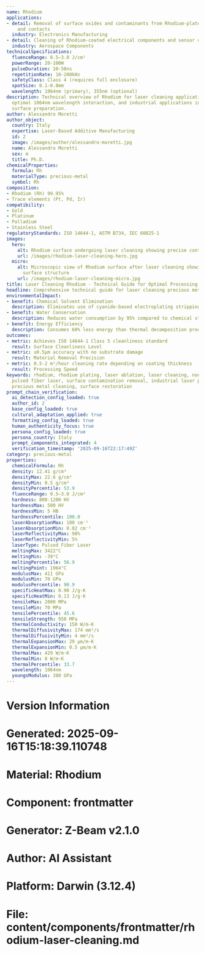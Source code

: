 ```yaml
---
name: Rhodium
applications:
- detail: Removal of surface oxides and contaminants from Rhodium-plated connectors
    and contacts
  industry: Electronics Manufacturing
- detail: Cleaning of Rhodium-coated electrical components and sensor contacts
  industry: Aerospace Components
technicalSpecifications:
  fluenceRange: 0.5–3.0 J/cm²
  powerRange: 20-100W
  pulseDuration: 10-50ns
  repetitionRate: 10-200kHz
  safetyClass: Class 4 (requires full enclosure)
  spotSize: 0.1-0.8mm
  wavelength: 1064nm (primary), 355nm (optional)
description: Technical overview of Rhodium for laser cleaning applications, including
  optimal 1064nm wavelength interaction, and industrial applications in precision
  surface preparation.
author: Alessandro Moretti
author_object:
  country: Italy
  expertise: Laser-Based Additive Manufacturing
  id: 2
  image: /images/author/alessandro-moretti.jpg
  name: Alessandro Moretti
  sex: m
  title: Ph.D.
chemicalProperties:
  formula: Rh
  materialType: precious-metal
  symbol: Rh
composition:
- Rhodium (Rh) 99.95%
- Trace elements (Pt, Pd, Ir)
compatibility:
- Gold
- Platinum
- Palladium
- Stainless Steel
regulatoryStandards: ISO 14644-1, ASTM B734, IEC 60825-1
images:
  hero:
    alt: Rhodium surface undergoing laser cleaning showing precise contamination removal
    url: /images/rhodium-laser-cleaning-hero.jpg
  micro:
    alt: Microscopic view of Rhodium surface after laser cleaning showing detailed
      surface structure
    url: /images/rhodium-laser-cleaning-micro.jpg
title: Laser Cleaning Rhodium - Technical Guide for Optimal Processing
headline: Comprehensive technical guide for laser cleaning precious metal rhodium
environmentalImpact:
- benefit: Chemical Solvent Elimination
  description: Eliminates use of cyanide-based electroplating stripping solutions
- benefit: Water Conservation
  description: Reduces water consumption by 95% compared to chemical stripping methods
- benefit: Energy Efficiency
  description: Consumes 60% less energy than thermal decomposition processes
outcomes:
- metric: Achieves ISO 14644-1 Class 5 cleanliness standard
  result: Surface Cleanliness Level
- metric: ±0.5μm accuracy with no substrate damage
  result: Material Removal Precision
- metric: 0.5-2 m²/hour cleaning rate depending on coating thickness
  result: Processing Speed
keywords: rhodium, rhodium plating, laser ablation, laser cleaning, non-contact cleaning,
  pulsed fiber laser, surface contamination removal, industrial laser parameters,
  precious metal cleaning, surface restoration
prompt_chain_verification:
  ai_detection_config_loaded: true
  author_id: 2
  base_config_loaded: true
  cultural_adaptation_applied: true
  formatting_config_loaded: true
  human_authenticity_focus: true
  persona_config_loaded: true
  persona_country: Italy
  prompt_components_integrated: 4
  verification_timestamp: '2025-09-16T22:17:49Z'
category: precious-metal
properties:
  chemicalFormula: Rh
  density: 12.41 g/cm³
  densityMax: 22.6 g/cm³
  densityMin: 0.5 g/cm³
  densityPercentile: 53.9
  fluenceRange: 0.5–3.0 J/cm²
  hardness: 800-1200 HV
  hardnessMax: 500 HV
  hardnessMin: 5 HB
  hardnessPercentile: 100.0
  laserAbsorptionMax: 100 cm⁻¹
  laserAbsorptionMin: 0.02 cm⁻¹
  laserReflectivityMax: 98%
  laserReflectivityMin: 5%
  laserType: Pulsed Fiber Laser
  meltingMax: 3422°C
  meltingMin: -39°C
  meltingPercentile: 56.9
  meltingPoint: 1964°C
  modulusMax: 411 GPa
  modulusMin: 70 GPa
  modulusPercentile: 90.9
  specificHeatMax: 0.90 J/g·K
  specificHeatMin: 0.13 J/g·K
  tensileMax: 2000 MPa
  tensileMin: 70 MPa
  tensilePercentile: 45.6
  tensileStrength: 950 MPa
  thermalConductivity: 150 W/m·K
  thermalDiffusivityMax: 174 mm²/s
  thermalDiffusivityMin: 4 mm²/s
  thermalExpansionMax: 29 µm/m·K
  thermalExpansionMin: 0.5 µm/m·K
  thermalMax: 429 W/m·K
  thermalMin: 8 W/m·K
  thermalPercentile: 33.7
  wavelength: 1064nm
  youngsModulus: 380 GPa
---
```


# Version Information
# Generated: 2025-09-16T15:18:39.110748
# Material: Rhodium
# Component: frontmatter
# Generator: Z-Beam v2.1.0
# Author: AI Assistant
# Platform: Darwin (3.12.4)
# File: content/components/frontmatter/rhodium-laser-cleaning.md